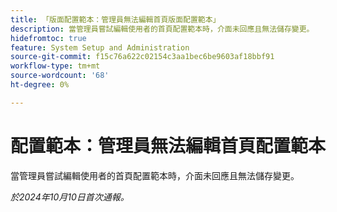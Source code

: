 ```yaml
---
title: 「版面配置範本：管理員無法編輯首頁版面配置範本」
description: 當管理員嘗試編輯使用者的首頁配置範本時，介面未回應且無法儲存變更。
hidefromtoc: true
feature: System Setup and Administration
source-git-commit: f15c76a622c02154c3aa1bec6be9603af18bbf91
workflow-type: tm+mt
source-wordcount: '68'
ht-degree: 0%

---
```


# 配置範本：管理員無法編輯首頁配置範本

當管理員嘗試編輯使用者的首頁配置範本時，介面未回應且無法儲存變更。

_於2024年10月10日首次通報。_
